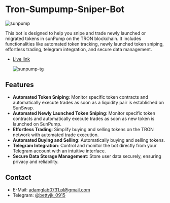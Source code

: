 # Tron-Sumpump-Sniper-Bot

![sunpump](https://github.com/user-attachments/assets/a3327faf-c2c2-4bab-ac1b-383ea1673911)

This bot is designed to help you snipe and trade newly launched or migrated tokens in sunPump on the TRON blockchain. It includes functionalities like automated token tracking, newly launched token sniping, effortless trading, telegram integration, and secure data management.

- [Live link](https://t.me/sunpump_tron_sniper_bot)

  ![sunpump-tg](https://github.com/user-attachments/assets/a8701743-ff99-4113-bc23-2441f438934b)

## Features

- **Automated Token Sniping**: Monitor specific token contracts and automatically execute trades as soon as a liquidity pair is established on SunSwap.
- **Automated Newly Launched Token Sniping**: Monitor specific token contracts and automatically execute trades as soon as new token is launched on SunPump.
- **Effortless Trading**: Simplify buying and selling tokens on the TRON network with automated trade execution.
- **Automated Buying and Selling**: Automatically buying and selling tokens.
- **Telegram Integration**: Control and monitor the bot directly from your Telegram account with an intuitive interface.
- **Secure Data Storage Management**: Store user data securely, ensuring privacy and reliability.

## Contact

- E-Mail: adamglab0731.pl@gmail.com
- Telegram: [@bettyjk_0915](https://t.me/bettyjk_0915)
